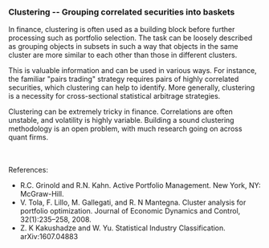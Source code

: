 ### Clustering -- Grouping correlated securities into baskets

In finance, clustering is often used as a
building block before further processing 
such as portfolio selection. The task can be 
loosely described as  grouping objects in
subsets in such a way that objects in the same
cluster are more similar to each other
than those in different clusters.

 This is valuable information and can be used
 in various ways. For instance, the familiar
 "pairs trading" strategy requires pairs
 of highly correlated securities, which
 clustering can help to identify. More generally,
 clustering is a necessity for cross-sectional
 statistical arbitrage strategies.
 
Clustering can be extremely tricky in finance.
Correlations are often unstable, and volatility is
highly variable. Building a sound clustering
methodology is an open problem, with much
research going on across quant firms.


<br></br>
References:
- R.C. Grinold and R.N. Kahn. Active Portfolio Management. New York, NY: McGraw-Hill.
- V. Tola, F. Lillo, M. Gallegati, and R. N Mantegna. Cluster analysis for portfolio optimization. Journal of Economic Dynamics and
Control, 32(1):235–258, 2008.
- Z. K Kakushadze and W. Yu. Statistical Industry Classification. arXiv:1607.04883